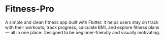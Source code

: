 # Fitness-Pro
A simple and clean fitness app built with Flutter. It helps users stay on track with their workouts, track progress, calculate BMI, and explore fitness plans — all in one place. Designed to be beginner-friendly and visually motivating.
